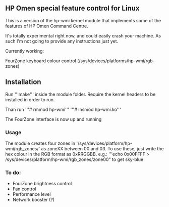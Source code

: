 HP Omen special feature control for Linux
-----------------------------------------

This is a version of the hp-wmi kernel module that implements some of the features of HP Omen Command Centre.

It's totally experimental right now, and could easily crash your machine. As such I'm not going to provide any instructions just yet.

Currently working:

FourZone keyboard colour control (/sys/devices/platforms/hp-wmi/rgb-zones)

## Installation
Run '''make''' inside the module folder.
Require the kernel headers to be installed in order to run.

Than run
'''# rmmod hp-wmi'''
'''# insmod hp-wmi.ko'''

The FourZone interface is now up and running

### Usage
The module creates four zones in '/sys/devices/platform/hp-wmi/rgb_zones/' as zoneXX between 00 and 03. 
To use these, just write the hex colour in the RGB format as 0xRRGGBB. e.g.:
'''echo 0x00FFFF > /sys/devices/platform/hp-wmi/rgb_zones/zone00" to get sky-blue

### To do:

- FourZone brightness control 
- Fan control
- Performance level
- Network booster (?)

